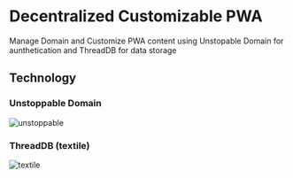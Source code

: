 # Decentralized Customizable PWA

Manage Domain and Customize PWA content using Unstopable Domain for aunthetication and ThreadDB for data storage

## Technology
### Unstoppable Domain

![unstoppable](https://docs.unstoppabledomains.com/images/logo.png)

### ThreadDB (textile)

![textile](https://ecosystem.ipfs.io/images/projects/textile-logo-dark.png)
